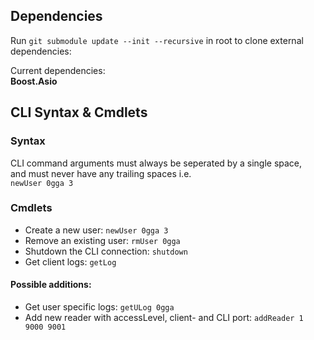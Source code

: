 ## **Dependencies**<br>

Run `git submodule update --init --recursive` in root to clone external dependencies:

Current dependencies:<br>
**Boost.Asio**

## **CLI Syntax & Cmdlets**<br>

### **Syntax**<br>

CLI command arguments must always be seperated by a single space,  
and must never have any trailing spaces i.e.  
`newUser 0gga 3`


### **Cmdlets**<br>

- Create a new user: `newUser 0gga 3`
- Remove an existing user: `rmUser 0gga`
- Shutdown the CLI connection: `shutdown`
- Get client logs: `getLog`


#### **Possible additions:**

- Get user specific logs: `getULog 0gga`
- Add new reader with accessLevel, client- and CLI port: `addReader 1 9000 9001`
